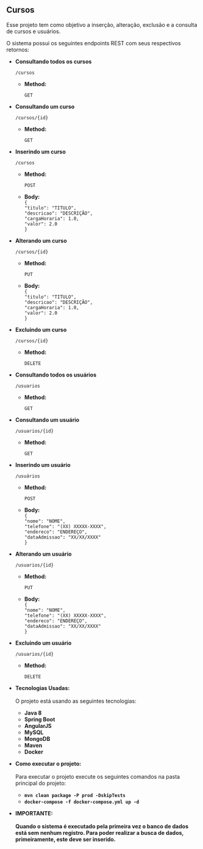**Cursos**
----
  Esse projeto tem como objetivo a inserção, alteração, exclusão e a consulta de cursos e usuários.
  <br /> 
  
  O sistema possui os seguintes endpoints REST com seus respectivos retornos:
* **Consultando todos os cursos**

    `/cursos`

    * **Method:**
  
        `GET`

* **Consultando um curso**

    `/cursos/{id}`

    * **Method:**
  
        `GET`

* **Inserindo um curso**

    `/cursos`

    * **Method:**
  
        `POST`
        
    * **Body:**  
    `{`<br />
        `"titulo": "TITULO",`<br />
        `"descricao": "DESCRIÇÃO",`<br />
        `"cargaHoraria": 1.0,`<br />
        `"valor": 2.0`<br />
    `}`<br />        

* **Alterando um curso**

    `/cursos/{id}`

    * **Method:**
  
        `PUT`
        
    * **Body:**  
    `{`<br />
        `"titulo": "TITULO",`<br />
        `"descricao": "DESCRIÇÃO",`<br />
        `"cargaHoraria": 1.0,`<br />
        `"valor": 2.0`<br />
    `}`<br />            

* **Excluindo um curso**

    `/cursos/{id}`

    * **Method:**
  
        `DELETE`

* **Consultando todos os usuários**

    `/usuarios`

    * **Method:**
  
        `GET`
        
* **Consultando um usuário**

    `/usuarios/{id}`

    * **Method:**
  
        `GET`

* **Inserindo um usuário**

    `/usuários`

    * **Method:**
  
        `POST`
        
    * **Body:**  
        `{`<br />
            `"nome": "NOME",`        
             `"telefone": "(XX) XXXXX-XXXX",`<br />
             `"endereco": "ENDEREÇO",`<br />
             `"dataAdmissao": "XX/XX/XXXX"`<br />
         `}`<br />        

* **Alterando um usuário**

    `/usuarios/{id}`

    * **Method:**
  
        `PUT`
        
    * **Body:**  
        `{`<br />
            `"nome": "NOME",`        
             `"telefone": "(XX) XXXXX-XXXX",`<br />
             `"endereco": "ENDEREÇO",`<br />
             `"dataAdmissao": "XX/XX/XXXX"`<br />
         `}`<br />

* **Excluindo um usuário**

    `/usuarios/{id}`

    * **Method:**
  
        `DELETE`

* **Tecnologias Usadas:** <br /><br />
  O projeto está usando as seguintes tecnologias: <br />
  * **Java 8**
  * **Spring Boot**  
  * **AngularJS**  
  * **MySQL**
  * **MongoDB**
  * **Maven**
  * **Docker**

* **Como executar o projeto:** <br /><br />
  Para executar o projeto execute os seguintes comandos na pasta principal do projeto:
    <br />
    * **`mvn clean package -P prod -DskipTests`**<br />
    * **`docker-compose -f docker-compose.yml up -d`**

* **IMPORTANTE:** <br /><br />
  **Quando o sistema é executado pela primeira vez o banco de dados está sem nenhum registro.
  Para poder realizar a busca de dados, primeiramente, este deve ser inserido.**
